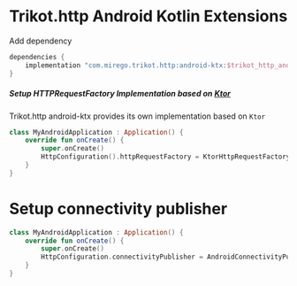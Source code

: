 # Trikot.http Android Kotlin Extensions

Add dependency
```groovy
dependencies {
    implementation "com.mirego.trikot.http:android-ktx:$trikot_http_android_ktx_version"
}
```

##### Setup HTTPRequestFactory Implementation based on [Ktor](https://github.com/ktorio/ktor)
Trikot.http android-ktx provides its own implementation based on `Ktor`

```kotlin
class MyAndroidApplication : Application() {
    override fun onCreate() {
        super.onCreate()
        HttpConfiguration().httpRequestFactory = KtorHttpRequestFactory()
    }
}
```

# Setup connectivity publisher
```kotlin
class MyAndroidApplication : Application() {
    override fun onCreate() {
        super.onCreate()
        HttpConfiguration.connectivityPublisher = AndroidConnectivityPublisher(this).distinctUntilChanged()
    }
}
```
